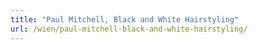 ```yaml
---
title: "Paul Mitchell, Black and White Hairstyling"
url: /wien/paul-mitchell-black-and-white-hairstyling/
---
```

